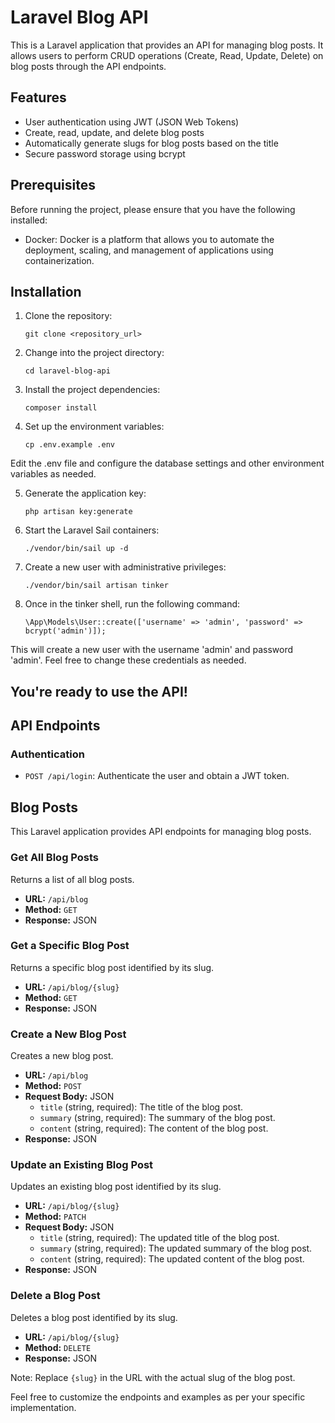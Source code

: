 # Laravel Blog API

This is a Laravel application that provides an API for managing blog posts. It allows users to perform CRUD operations (Create, Read, Update, Delete) on blog posts through the API endpoints.

## Features

- User authentication using JWT (JSON Web Tokens)
- Create, read, update, and delete blog posts
- Automatically generate slugs for blog posts based on the title
- Secure password storage using bcrypt

## Prerequisites

Before running the project, please ensure that you have the following installed:

- Docker: Docker is a platform that allows you to automate the deployment, scaling, and management of applications using containerization.

## Installation

1. Clone the repository:

   ```shell
   git clone <repository_url>

2. Change into the project directory:
    ```shell
    cd laravel-blog-api

3. Install the project dependencies:
    ```shell
    composer install

4. Set up the environment variables:
    ```shell
    cp .env.example .env

Edit the .env file and configure the database settings and other environment variables as needed.


5. Generate the application key:
    ```shell
    php artisan key:generate

6. Start the Laravel Sail containers:
    ```shell
   ./vendor/bin/sail up -d

7. Create a new user with administrative privileges:
    ```shell
   ./vendor/bin/sail artisan tinker

8. Once in the tinker shell, run the following command:
    ```shell
   \App\Models\User::create(['username' => 'admin', 'password' => bcrypt('admin')]);

This will create a new user with the username 'admin' and password 'admin'. Feel free to change these credentials as needed.


## You're ready to use the API!

## API Endpoints

### Authentication

- `POST /api/login`: Authenticate the user and obtain a JWT token.

## Blog Posts

This Laravel application provides API endpoints for managing blog posts.

### Get All Blog Posts

Returns a list of all blog posts.

- **URL:** `/api/blog`
- **Method:** `GET`
- **Response:** JSON

### Get a Specific Blog Post

Returns a specific blog post identified by its slug.

- **URL:** `/api/blog/{slug}`
- **Method:** `GET`
- **Response:** JSON

### Create a New Blog Post

Creates a new blog post.

- **URL:** `/api/blog`
- **Method:** `POST`
- **Request Body:** JSON
  - `title` (string, required): The title of the blog post.
  - `summary` (string, required): The summary of the blog post.
  - `content` (string, required): The content of the blog post.
- **Response:** JSON

### Update an Existing Blog Post

Updates an existing blog post identified by its slug.

- **URL:** `/api/blog/{slug}`
- **Method:** `PATCH`
- **Request Body:** JSON
  - `title` (string, required): The updated title of the blog post.
  - `summary` (string, required): The updated summary of the blog post.
  - `content` (string, required): The updated content of the blog post.
- **Response:** JSON

### Delete a Blog Post

Deletes a blog post identified by its slug.

- **URL:** `/api/blog/{slug}`
- **Method:** `DELETE`
- **Response:** JSON

Note: Replace `{slug}` in the URL with the actual slug of the blog post.

Feel free to customize the endpoints and examples as per your specific implementation.
